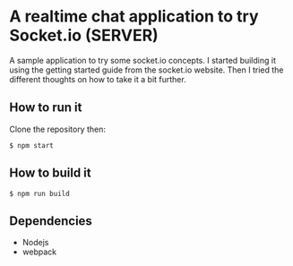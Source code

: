 # A realtime chat application to try Socket.io (SERVER)
A sample application to try some socket.io concepts. I started building it using the getting started guide from the socket.io website. Then I tried the different thoughts on how to take it a bit further.

## How to run it
Clone the repository then:
```
$ npm start
```

## How to build it
```
$ npm run build
```

## Dependencies
- Nodejs
- webpack
